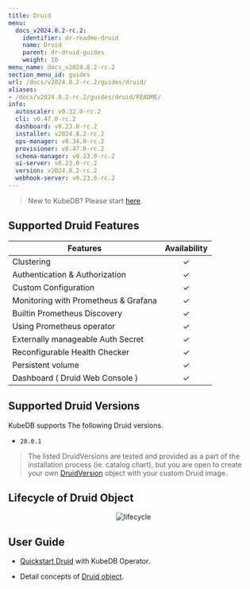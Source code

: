 ```yaml
---
title: Druid
menu:
  docs_v2024.8.2-rc.2:
    identifier: dr-readme-druid
    name: Druid
    parent: dr-druid-guides
    weight: 10
menu_name: docs_v2024.8.2-rc.2
section_menu_id: guides
url: /docs/v2024.8.2-rc.2/guides/druid/
aliases:
- /docs/v2024.8.2-rc.2/guides/druid/README/
info:
  autoscaler: v0.32.0-rc.2
  cli: v0.47.0-rc.2
  dashboard: v0.23.0-rc.2
  installer: v2024.8.2-rc.2
  ops-manager: v0.34.0-rc.2
  provisioner: v0.47.0-rc.2
  schema-manager: v0.23.0-rc.2
  ui-server: v0.23.0-rc.2
  version: v2024.8.2-rc.2
  webhook-server: v0.23.0-rc.2
---
```


> New to KubeDB? Please start [here](/docs/v2024.8.2-rc.2/README).

## Supported Druid Features


| Features                             | Availability |
|--------------------------------------|:------------:|
| Clustering                           |   &#10003;   |
| Authentication & Authorization       |   &#10003;   |
| Custom Configuration                 |   &#10003;   |
| Monitoring with Prometheus & Grafana |   &#10003;   |
| Builtin Prometheus Discovery         |   &#10003;   |
| Using Prometheus operator            |   &#10003;   |
| Externally manageable Auth Secret    |   &#10003;   |
| Reconfigurable Health Checker        |   &#10003;   |
| Persistent volume                    |   &#10003;   | 
| Dashboard ( Druid Web Console )      |   &#10003;   |

## Supported Druid Versions

KubeDB supports The following Druid versions.
- `28.0.1`

> The listed DruidVersions are tested and provided as a part of the installation process (ie. catalog chart), but you are open to create your own [DruidVersion](/docs/v2024.8.2-rc.2/guides/druid/concepts/catalog) object with your custom Druid image.

## Lifecycle of Druid Object

<!---
ref : https://cacoo.com/diagrams/bbB63L6KRIbPLl95/9A5B0
--->

<p align="center">
<img alt="lifecycle"  src="/docs/v2024.8.2-rc.2/images/druid/Druid-CRD-Lifecycle.png">
</p>

## User Guide 
- [Quickstart Druid](/docs/v2024.8.2-rc.2/guides/druid/quickstart/overview/) with KubeDB Operator.

[//]: # (- Druid Clustering supported by KubeDB)

[//]: # (  - [Topology Clustering]&#40;/docs/guides/druid/clustering/topology-cluster/index.md&#41;)

[//]: # (- Use [kubedb cli]&#40;/docs/guides/druid/cli/cli.md&#41; to manage databases like kubectl for Kubernetes.)

- Detail concepts of [Druid object](/docs/v2024.8.2-rc.2/guides/druid/concepts/druid).

[//]: # (- Want to hack on KubeDB? Check our [contribution guidelines]&#40;/docs/CONTRIBUTING.md&#41;.)